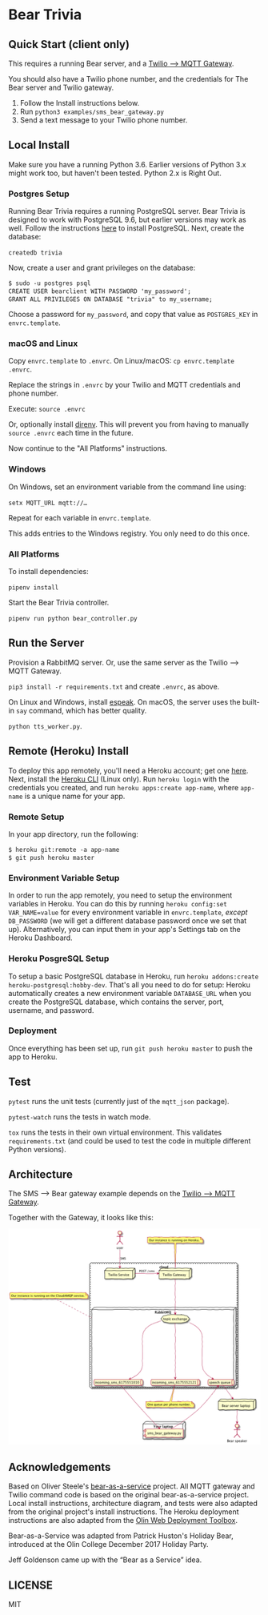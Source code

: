 # Bear Trivia

## Quick Start (client only)

This requires a running Bear server, and a [Twilio ⟶ MQTT Gateway](https://github.com/olin-build/twilio-mqtt-gateway).

You should also have a Twilio phone number, and the credentials for
The Bear server and Twilio gateway.

1. Follow the Install instructions below.
2. Run `python3 examples/sms_bear_gateway.py`
3. Send a text message to your Twilio phone number.


## Local Install

Make sure you have a running Python 3.6. Earlier versions of Python 3.x might
work too, but haven't been tested. Python 2.x is Right Out.

### Postgres Setup

Running Bear Trivia requires a running PostgreSQL server. Bear Trivia is designed to work with PostgreSQL 9.6, but earlier versions may work as well. Follow the instructions [here](https://wiki.postgresql.org/wiki/Detailed_installation_guides) to install PostgreSQL. Next, create the database:

`createdb trivia`

Now, create a user and grant privileges on the database:

```
$ sudo -u postgres psql
CREATE USER bearclient WITH PASSWORD 'my_password';
GRANT ALL PRIVILEGES ON DATABASE "trivia" to my_username;
```

Choose a password for `my_password`, and copy that value as `POSTGRES_KEY` in `envrc.template`.

### macOS and Linux

Copy `envrc.template` to `.envrc`. On Linux/macOS: `cp envrc.template .envrc`.

Replace the strings in `.envrc` by your Twilio and MQTT credentials and phone number.

Execute: `source .envrc`

Or, optionally install [direnv](https://direnv.net/). This will prevent you from having to manually `source .envrc` each time in the future.

Now continue to the "All Platforms" instructions.

### Windows

On Windows, set an environment variable from the command line using:

`setx MQTT_URL mqtt://…`

Repeat for each variable in `envrc.template`.

This adds entries to the Windows registry. You only need to do this once.

### All Platforms

To install dependencies:

`pipenv install`

Start the Bear Trivia controller.

`pipenv run python bear_controller.py`

## Run the Server

Provision a RabbitMQ server. Or, use the same server as the Twilio ⟶ MQTT
Gateway.

`pip3 install -r requirements.txt` and create `.envrc`, as above.

On Linux and Windows, install [espeak](http://espeak.sourceforge.net).
On macOS, the server uses the built-in `say` command, which has better quality.

`python tts_worker.py`.

## Remote (Heroku) Install

To deploy this app remotely, you'll need a Heroku account; get one [here](https://signup.heroku.com/). Next, install the [Heroku CLI](https://devcenter.heroku.com/articles/heroku-cli#download-and-install) (Linux only). Run `heroku login` with the credentials you created, and run `heroku apps:create app-name`, where `app-name` is a unique name for your app.

### Remote Setup

In your app directory, run the following:

```
$ heroku git:remote -a app-name
$ git push heroku master
```

### Environment Variable Setup

In order to run the app remotely, you need to setup the environment variables in Heroku. You can do this by running `heroku config:set VAR_NAME=value` for every environment variable in `envrc.template`, *except* `DB_PASSWORD` (we will get a different database password once we set that up). Alternatively, you can input them in your app's Settings tab on the Heroku Dashboard.

### Heroku PosgreSQL Setup

To setup a basic PostgreSQL database in Heroku, run `heroku addons:create heroku-postgresql:hobby-dev`. That's all you need to do for setup: Heroku automatically creates a new environment variable `DATABASE_URL` when you create the PostgreSQL database, which contains the server, port, username, and password.

### Deployment

Once everything has been set up, run `git push heroku master` to push the app to Heroku.

## Test

`pytest` runs the unit tests (currently just of the `mqtt_json` package).

`pytest-watch` runs the tests in watch mode.

`tox` runs the tests in their own virtual environment.
This validates `requirements.txt` (and could be used to test the code in
multiple different Python versions).

## Architecture

The SMS ⟶ Bear gateway example depends on the [Twilio ⟶ MQTT Gateway](https://github.com/olin-build/twilio-mqtt-gateway).

Together with the Gateway, it looks like this:

![](./docs/images/network-diagram.png)

## Acknowledgements

Based on Oliver Steele's [bear-as-a-service](https://github.com/olinlibrary/bear-as-a-service) project. All MQTT gateway and Twilio command code is based on the original bear-as-a-service project. Local install instructions, architecture diagram, and tests were also adapted from the original project's install instructions. The Heroku deployment instructions are also adapted from the [Olin Web Deployment Toolbox](https://toolboxes.olin.build/heroku/).

Bear-as-a-Service was adapted from Patrick Huston's Holiday Bear, introduced at
the Olin College December 2017 Holiday Party.

Jeff Goldenson came up with the “Bear as a Service” idea.

## LICENSE

MIT
